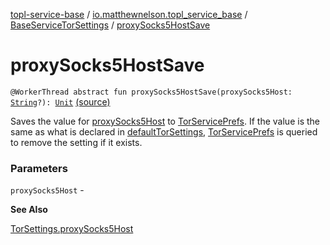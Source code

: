 [topl-service-base](../../index.md) / [io.matthewnelson.topl_service_base](../index.md) / [BaseServiceTorSettings](index.md) / [proxySocks5HostSave](./proxy-socks5-host-save.md)

# proxySocks5HostSave

`@WorkerThread abstract fun proxySocks5HostSave(proxySocks5Host: `[`String`](https://kotlinlang.org/api/latest/jvm/stdlib/kotlin/-string/index.html)`?): `[`Unit`](https://kotlinlang.org/api/latest/jvm/stdlib/kotlin/-unit/index.html) [(source)](https://github.com/05nelsonm/TorOnionProxyLibrary-Android/blob/master/topl-service-base/src/main/java/io/matthewnelson/topl_service_base/BaseServiceTorSettings.kt#L345)

Saves the value for [proxySocks5Host](proxy-socks5-host-save.md#io.matthewnelson.topl_service_base.BaseServiceTorSettings$proxySocks5HostSave(kotlin.String)/proxySocks5Host) to [TorServicePrefs](../-tor-service-prefs/index.md). If the value is the same as what is
declared in [defaultTorSettings](default-tor-settings.md), [TorServicePrefs](../-tor-service-prefs/index.md) is queried to remove the setting if
it exists.

### Parameters

`proxySocks5Host` -

**See Also**

[TorSettings.proxySocks5Host](../../..//topl-core-base/io.matthewnelson.topl_core_base/-tor-settings/proxy-socks5-host.md)

